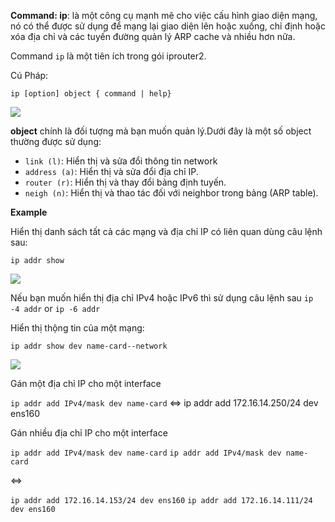 **Command: ip**: là một công cụ mạnh mẽ cho việc cấu hình giao diện mạng, nó có thể được sử dụng để mạng lại giao diện lên hoặc xuống, chỉ định hoặc xóa địa chỉ và các tuyến đường quản lý ARP cache và nhiều hơn nữa.

Command `ip` là một tiên ích trong gói iprouter2.

Cú Pháp:

`ip [option] object { command | help}`

<img src="https://i.imgur.com/KKkjORV.png">

**object** chính là đối tượng mà bạn muốn quản lý.Dưới đây là một số object thường được sử dụng:
- `link (l)`: Hiển thị và sửa đổi thông tin network
- `address (a)`: Hiển thị và sửa đổi địa chỉ IP.
- `router (r)`: Hiển thị và thay đổi bảng định tuyến.
- `neigh (n)`: Hiển thị và thao tác đối với neighbor trong bảng (ARP table).

**Example**

Hiển thị danh sách tất cả các mạng và địa chỉ IP có liên quan dùng câu lệnh sau:

`ip addr show`

<img src="https://i.imgur.com/WqVuUOh.png">

Nếu bạn muốn hiển thị địa chỉ IPv4 hoặc IPv6 thì sử dụng câu lệnh sau `ip -4 addr` or `ip -6 addr`

Hiển thị thộng tin của một mạng:

`ip addr show dev name-card--network`

<img src="https://i.imgur.com/7hKyavi.png">

Gán một địa chỉ IP cho một interface

`ip addr add IPv4/mask dev name-card` <=> ip addr add 172.16.14.250/24 dev ens160

Gán nhiều địa chỉ IP cho một interface

`ip addr add IPv4/mask dev name-card`
`ip addr add IPv4/mask dev name-card`

<=>

`ip addr add 172.16.14.153/24 dev ens160`
`ip addr add 172.16.14.111/24 dev ens160`



